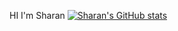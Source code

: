 HI I'm Sharan
[![Sharan's GitHub stats](https://github-readme-stats.vercel.app/api?username=sharan286)](https://github.com/sharan286/github-readme-stats)
